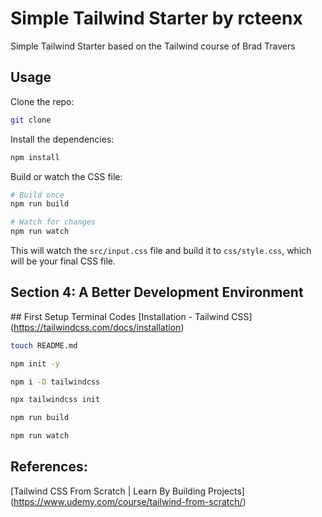 # Simple Tailwind Starter by rcteenx

Simple Tailwind Starter based on the Tailwind course of Brad Travers

## Usage

Clone the repo:

```bash
git clone
```

Install the dependencies:

```bash
npm install
```

Build or watch the CSS file:

```bash
# Build once
npm run build

# Watch for changes
npm run watch
```

This will watch the `src/input.css` file and build it to `css/style.css`, which will be your final CSS file.

## Section 4: A Better Development Environment

## First Setup Terminal Codes
[Installation - Tailwind CSS]
(https://tailwindcss.com/docs/installation)

```bash
touch README.md

npm init -y

npm i -D tailwindcss

npx tailwindcss init

npm run build

npm run watch

```

## References:

[Tailwind CSS From Scratch | Learn By Building Projects] (https://www.udemy.com/course/tailwind-from-scratch/)

